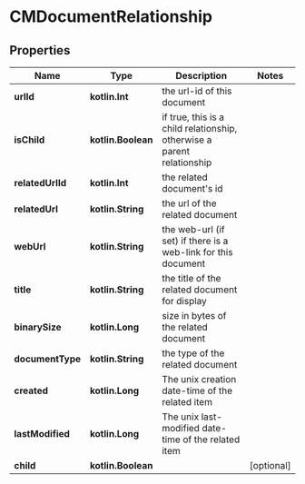 
# CMDocumentRelationship

## Properties
Name | Type | Description | Notes
------------ | ------------- | ------------- | -------------
**urlId** | **kotlin.Int** | the url-id of this document | 
**isChild** | **kotlin.Boolean** | if true, this is a child relationship, otherwise a parent relationship | 
**relatedUrlId** | **kotlin.Int** | the related document&#39;s id | 
**relatedUrl** | **kotlin.String** | the url of the related document | 
**webUrl** | **kotlin.String** | the web-url (if set) if there is a web-link for this document | 
**title** | **kotlin.String** | the title of the related document for display | 
**binarySize** | **kotlin.Long** | size in bytes of the related document | 
**documentType** | **kotlin.String** | the type of the related document | 
**created** | **kotlin.Long** | The unix creation date-time of the related item | 
**lastModified** | **kotlin.Long** | The unix last-modified date-time of the related item | 
**child** | **kotlin.Boolean** |  |  [optional]



